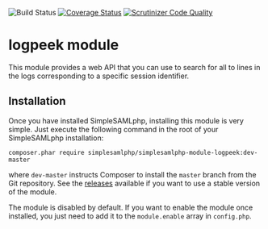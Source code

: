 ![Build Status](https://github.com/simplesamlphp/simplesamlphp-module-logpeek/workflows/CI/badge.svg?branch=master)
[![Coverage Status](https://codecov.io/gh/simplesamlphp/simplesamlphp-module-logpeek/branch/master/graph/badge.svg)](https://codecov.io/gh/simplesamlphp/simplesamlphp-module-logpeek)
[![Scrutinizer Code Quality](https://scrutinizer-ci.com/g/simplesamlphp/simplesamlphp-module-logpeek/badges/quality-score.png?b=master)](https://scrutinizer-ci.com/g/simplesamlphp/simplesamlphp-module-logpeek/?branch=master)

logpeek module
==============

This module provides a web API that you can use to search for all to lines in the logs corresponding to a specific
session identifier.

Installation
------------

Once you have installed SimpleSAMLphp, installing this module is very simple. Just execute the following
command in the root of your SimpleSAMLphp installation:

```
composer.phar require simplesamlphp/simplesamlphp-module-logpeek:dev-master
```

where `dev-master` instructs Composer to install the `master` branch from the Git repository. See the
[releases](https://github.com/simplesamlphp/simplesamlphp-module-logpeek/releases) available if you
want to use a stable version of the module.

The module is disabled by default. If you want to enable the module once installed, you just need to add it to the `module.enable` array in `config.php`.
